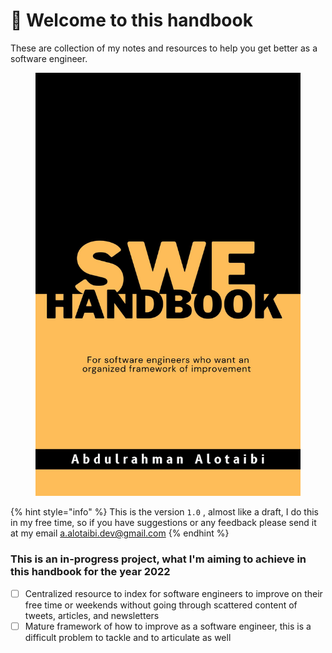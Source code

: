 # 👋 Welcome to this handbook

These are collection of my notes and resources to help you get better as a software engineer.

<figure><img src=".gitbook/assets/Black and Yellow Modern Two Side Book Cover.jpg" alt=""><figcaption></figcaption></figure>



{% hint style="info" %}
This is the version `1.0` , almost like a draft, I do this in my free time, so if you have suggestions or any feedback please send it at my email a.alotaibi.dev@gmail.com
{% endhint %}

### This is an in-progress project, what I'm aiming to achieve in this handbook for the year 2022

* [ ] Centralized resource to index for software engineers to improve on their free time or weekends without going through scattered content of tweets, articles, and newsletters
* [ ] Mature framework of how to improve as a software engineer, this is a difficult problem to tackle and to articulate as well
